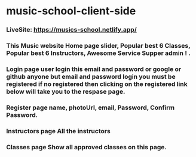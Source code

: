 # music-school-client-side

### LiveSite: https://musics-school.netlify.app/
### This Music website Home page  slider, Popular best 6 Classes, Popular best 6 Instructors,  Awesome Service Supper admin ! .

### Login page user login this email and password or google or github anyone but email and password login you must be registered  if no registered then clicking on the registered link below will take you to the respase page.
### Register page name, photoUrl, email, Password, Confirm Password.

### Instructors page All the instructors
### Classes page Show all approved classes on this page.
